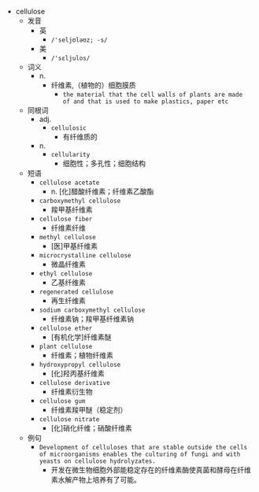 - cellulose
  - 发音
    - 英
      - `/'seljʊləʊz; -s/`
    - 美
      - `/'sɛljulos/`
  - 词义
    - n.
      - 纤维素,（植物的）细胞膜质
        - `the material that the cell walls of plants are made of and that is used to make plastics, paper etc`
  - 同根词
    - adj.
      - `cellulosic`
        - 有纤维质的
    - n.
      - `cellularity`
        - 细胞性；多孔性；细胞结构
  - 短语
    - `cellulose acetate`
      - n. [化]醋酸纤维素；纤维素乙酸酯 
    - `carboxymethyl cellulose`
      - 羧甲基纤维素 
    - `cellulose fiber`
      - 纤维素纤维 
    - `methyl cellulose`
      - [医]甲基纤维素 
    - `microcrystalline cellulose`
      - 微晶纤维素 
    - `ethyl cellulose`
      - 乙基纤维素 
    - `regenerated cellulose`
      - 再生纤维素 
    - `sodium carboxymethyl cellulose`
      - 纤维素钠；羧甲基纤维素钠 
    - `cellulose ether`
      - [有机化学]纤维素醚 
    - `plant cellulose`
      - 纤维素；植物纤维素 
    - `hydroxypropyl cellulose`
      - [化]羟丙基纤维素 
    - `cellulose derivative`
      - 纤维素衍生物 
    - `cellulose gum`
      - 纤维素羧甲醚（稳定剂） 
    - `cellulose nitrate`
      - [化]硝化纤维；硝酸纤维素 
  - 例句
    - `Development of celluloses that are stable outside the cells of microorganisms enables the culturing of fungi and with yeasts on cellulose hydrolyzates.`
      - 开发在微生物细胞外部能稳定存在的纤维素酶使真菌和酵母在纤维素水解产物上培养有了可能。

